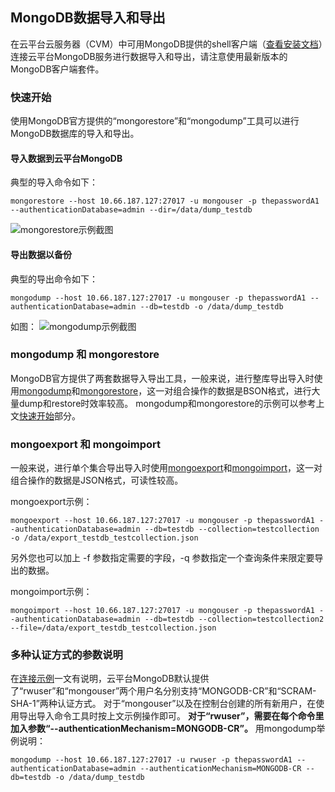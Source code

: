 ## MongoDB数据导入和导出
在云平台云服务器（CVM）中可用MongoDB提供的shell客户端（[查看安装文档](http://docs.mongodb.com/manual/tutorial/install-mongodb-on-linux/)）连接云平台MongoDB服务进行数据导入和导出，请注意使用最新版本的MongoDB客户端套件。

### 快速开始
使用MongoDB官方提供的“mongorestore”和“mongodump”工具可以进行MongoDB数据库的导入和导出。
#### 导入数据到云平台MongoDB
典型的导入命令如下：
```
mongorestore --host 10.66.187.127:27017 -u mongouser -p thepasswordA1 --authenticationDatabase=admin --dir=/data/dump_testdb
```
![mongorestore示例截图](http://imgcache.tcecqpoc.fsphere.cn/image/mc.qcloudimg.com/static/img/335dbef8f11a5417e42740472df1a5b8/restore_default.png)

#### 导出数据以备份
典型的导出命令如下：
```
mongodump --host 10.66.187.127:27017 -u mongouser -p thepasswordA1 --authenticationDatabase=admin --db=testdb -o /data/dump_testdb
```
如图：
![mongodump示例截图](http://imgcache.tcecqpoc.fsphere.cn/image/mc.qcloudimg.com/static/img/4071cfd5d9b54c720349f41fc2e07b0c/dump_default.png)

### mongodump 和 mongorestore
MongoDB官方提供了两套数据导入导出工具，一般来说，进行整库导出导入时使用[mongodump](http://docs.mongodb.com/manual/reference/program/mongodump/)和[mongorestore](http://docs.mongodb.com/manual/reference/program/mongorestore/)，这一对组合操作的数据是BSON格式，进行大量dump和restore时效率较高。
mongodump和mongorestore的示例可以参考上文[快速开始](#.E5.BF.AB.E9.80.9F.E5.BC.80.E5.A7.8B)部分。


### mongoexport 和 mongoimport
一般来说，进行单个集合导出导入时使用[mongoexport](http://docs.mongodb.com/manual/reference/program/mongoexport/)和[mongoimport](http://docs.mongodb.com/manual/reference/program/mongoimport/)，这一对组合操作的数据是JSON格式，可读性较高。

mongoexport示例：
```
mongoexport --host 10.66.187.127:27017 -u mongouser -p thepasswordA1 --authenticationDatabase=admin --db=testdb --collection=testcollection  -o /data/export_testdb_testcollection.json
```
另外您也可以加上 -f 参数指定需要的字段，-q 参数指定一个查询条件来限定要导出的数据。

mongoimport示例：
```
mongoimport --host 10.66.187.127:27017 -u mongouser -p thepasswordA1 --authenticationDatabase=admin --db=testdb --collection=testcollection2  --file=/data/export_testdb_testcollection.json
```

### 多种认证方式的参数说明
在[连接示例](http://tcecqpoc.fsphere.cn/doc/product/240/3563)一文有说明，云平台MongoDB默认提供了“rwuser”和“mongouser”两个用户名分别支持“MONGODB-CR”和“SCRAM-SHA-1”两种认证方式。
对于“mongouser”以及在控制台创建的所有新用户，在使用导出导入命令工具时按上文示例操作即可。
**对于“rwuser”，需要在每个命令里加入参数“--authenticationMechanism=MONGODB-CR”。**
用mongodump举例说明：
```
mongodump --host 10.66.187.127:27017 -u rwuser -p thepasswordA1 --authenticationDatabase=admin --authenticationMechanism=MONGODB-CR --db=testdb -o /data/dump_testdb
```








